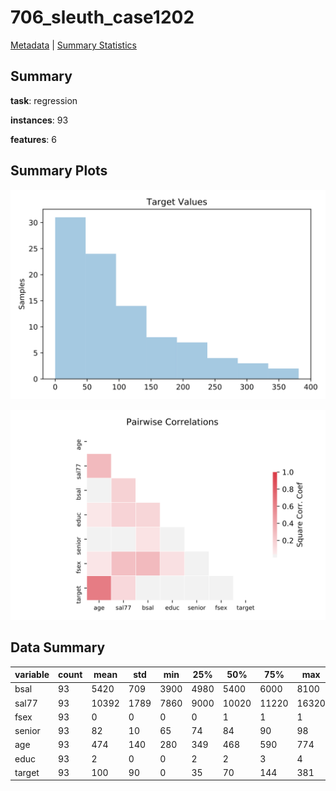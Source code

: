 # 706_sleuth_case1202

[Metadata](metadata.yaml) | [Summary Statistics](summary_stats.csv)

## Summary

**task**: regression

**instances**: 93

**features**: 6

## Summary Plots

![Labels](label.svg)

![Corr](corr.svg)

## Data Summary

|	variable	|	count	|	mean	|	std	|	min	|	25%	|	50%	|	75%	|	max|
| --- | --- | --- | --- | --- | --- | --- | --- | --- |
|	bsal	|	93	|	5420	|	709	|	3900	|	4980	|	5400	|	6000	|	8100
|	sal77	|	93	|	10392	|	1789	|	7860	|	9000	|	10020	|	11220	|	16320
|	fsex	|	93	|	0	|	0	|	0	|	0	|	1	|	1	|	1
|	senior	|	93	|	82	|	10	|	65	|	74	|	84	|	90	|	98
|	age	|	93	|	474	|	140	|	280	|	349	|	468	|	590	|	774
|	educ	|	93	|	2	|	0	|	0	|	2	|	2	|	3	|	4
|	target	|	93	|	100	|	90	|	0	|	35	|	70	|	144	|	381

